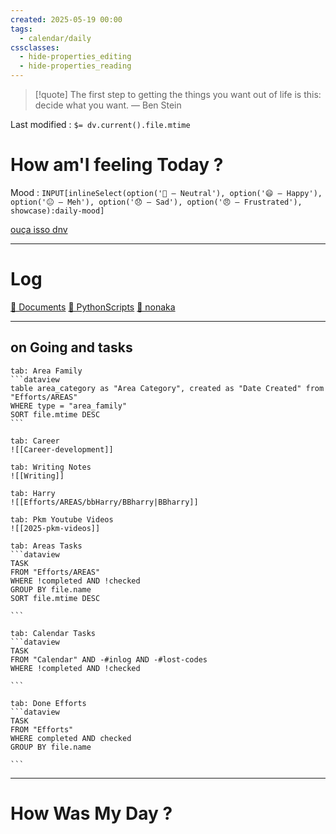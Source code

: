 ```yaml
---
created: 2025-05-19 00:00
tags:
  - calendar/daily
cssclasses:
  - hide-properties_editing
  - hide-properties_reading
---
```


> [!quote] The first step to getting the things you want out of life is this: decide what you want.
> — Ben Stein

Last modified : `$= dv.current().file.mtime`
# How am'I feeling Today ?

Mood : `INPUT[inlineSelect(option('🙂 – Neutral'), option('😄 – Happy'), option('😐 – Meh'), option('😞 – Sad'), option('😠 – Frustrated'), showcase):daily-mood]`


[ouça isso dnv](https://www.instagram.com/reel/DJm32VysB23/?igsh=aTA2bXlzbTd0emhm)

---

# Log

[📁 Documents](file:///C:/Users/nonak/Documents) 
[📁 PythonScripts](file:///C:/Users/nonak/Documents/PythonScripts) 
[📁 nonaka](file:///C:/Users/nonak/Documents/MyApps/nonaka) 



---


## on Going and tasks


````tabs
tab: Area Family
```dataview
table area_category as "Area Category", created as "Date Created" from "Efforts/AREAS"
WHERE type = "area_family"
SORT file.mtime DESC
```

tab: Career 
![[Career-development]]

tab: Writing Notes
![[Writing]]

tab: Harry
![[Efforts/AREAS/bbHarry/BBharry|BBharry]]

tab: Pkm Youtube Videos
![[2025-pkm-videos]]

````

````tabs
tab: Areas Tasks
```dataview
TASK
FROM "Efforts/AREAS" 
WHERE !completed AND !checked
GROUP BY file.name
SORT file.mtime DESC

```

tab: Calendar Tasks
```dataview
TASK
FROM "Calendar" AND -#inlog AND -#lost-codes 
WHERE !completed AND !checked

```

tab: Done Efforts
```dataview
TASK
FROM "Efforts" 
WHERE completed AND checked
GROUP BY file.name

```
````




---

# How Was My Day ?


